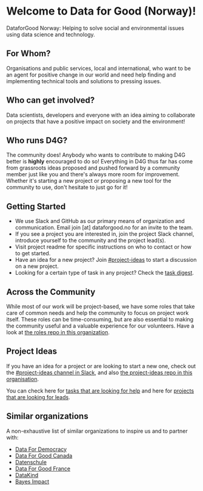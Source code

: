 # Welcome to Data for Good (Norway)!

DataforGood Norway: Helping to solve social and environmental issues using data science and technology.



## For Whom?

Organisations and public services, local and international, who want to be an agent for positive change in our world and need help finding and implementing technical tools and solutions to pressing issues. 



## Who can get involved?

Data scientists, developers and everyone with an idea aiming to collaborate on projects that have a positive impact on society and the environment!


## Who runs D4G?

The community does! Anybody who wants to contribute to making D4G better is **highly** encouraged to do so! Everything in D4G thus far has come from grassroots ideas proposed and pushed forward by a community member just like you and there's always more room for improvement. Whether it's starting a new project or proposing a new tool for the community to use, don't hesitate to just go for it!



## Getting Started  

* We use Slack and GitHub as our primary means of organization and communication. Email join [at] dataforgood.no for an invite to the team.  
* If you see a project you are interested in, join the project Slack channel, introduce yourself to the community and the project lead(s).  
* Visit project readme for specific instructions on who to contact or how to get started.
* Have an idea for a new project? Join [#project-ideas](https://github.com/DataForGood-Norway/project-ideas/issues) to start a discussion on a new project.
* Looking for a certain type of task in any project? Check the [task digest](#task-digest).

## Across the Community

While most of our work will be project-based, we have some roles that take care of common needs and help the community to focus on project work itself. These roles can be time-consuming, but are also essential to making the community useful and a valuable experience for our volunteers. Have a look at [the roles repo in this organization](https://github.com/DataForGood-Norway/roles).


## Project Ideas
If you have an idea for a project or are looking to start a new one, check out the [#project-ideas channel in Slack](https://data4good-no.slack.com/messages/C9GSQP8CX/convo/C8S0LL6GZ-1519726328.000121/), and also [the project-ideas repo in this organisation](https://github.com/DataForGood-Norway/project-ideas/issues).

You can check here for [tasks that are looking for help](https://github.com/DataForGood-Norway/project-ideas/issues?q=is%3Aissue+is%3Aopen+label%3A%22help+wanted%22) and here for [projects that are looking for leads](https://github.com/DataForGood-Norway/project-ideas/issues?q=is%3Aissue+is%3Aopen+label%3A%22lead+wanted%22).


## Similar organizations

A non-exhaustive list of similar organizations to inspire us and to partner with:

* [Data For Democracy](http://datafordemocracy.org/)
* [Data For Good Canada](http://dataforgood.ca/)
* [Datenschule](https://datenschule.de/)
* [Data For Good France](http://dataforgood.fr)
* [DataKind](http://www.datakind.org/)
* [Bayes Impact](https://www.bayesimpact.org/)
